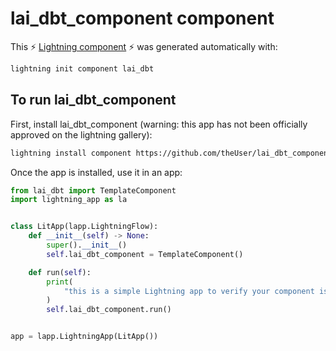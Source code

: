 # lai_dbt_component component

This ⚡ [Lightning component](lightning.ai) ⚡ was generated automatically with:

```bash
lightning init component lai_dbt
```

## To run lai_dbt_component

First, install lai_dbt_component (warning: this app has not been officially approved on the lightning gallery):

```bash
lightning install component https://github.com/theUser/lai_dbt_component
```

Once the app is installed, use it in an app:

```python
from lai_dbt import TemplateComponent
import lightning_app as la


class LitApp(lapp.LightningFlow):
    def __init__(self) -> None:
        super().__init__()
        self.lai_dbt_component = TemplateComponent()

    def run(self):
        print(
            "this is a simple Lightning app to verify your component is working as expected"
        )
        self.lai_dbt_component.run()


app = lapp.LightningApp(LitApp())
```
